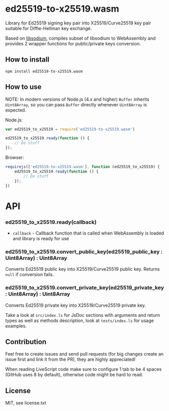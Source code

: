 # ed25519-to-x25519.wasm
Library for Ed25519 signing key pair into X25519/Curve25519 key pair suitable for Diffie-Hellman key exchange.

Based on [libsodium](https://github.com/jedisct1/libsodium), compiles subset of libsodium to WebAssembly and provides 2 wrapper functions for public/private keys conversion.

## How to install
```
npm install ed25519-to-x25519.wasm
```

## How to use
NOTE: In modern versions of Node.js (4.x and higher) `Buffer` inherits `Uint8Array`, so you can pass `Buffer` directly whenever `Uint8Array` is expected.

Node.js:
```javascript
var ed25519_to_x25519 = require('ed25519-to-x25519.wasm')

ed25519_to_x25519.ready(function () {
    // Do stuff
});
```
Browser:
```javascript
requirejs(['ed25519-to-x25519.wasm'], function (ed25519_to_x25519) {
    ed25519_to_x25519.ready(function () {
        // Do stuff
    });
})
```

# API
### ed25519_to_x25519.ready(callback)
* `callback` - Callback function that is called when WebAssembly is loaded and library is ready for use

### ed25519_to_x25519.convert_public_key(ed25519_public_key : Uint8Array) : Uint8Array
Converts Ed25519 public key into X25519/Curve25519 public key. Returns `null` if conversion fails.

### ed25519_to_x25519.convert_private_key(ed25519_private_key : Uint8Array) : Uint8Array
Converts Ed25519 private key into X25519/Curve25519 private key.

Take a look at `src/index.ls` for JsDoc sections with arguments and return types as well as methods description, look at `tests/index.ls` for usage examples.

## Contribution
Feel free to create issues and send pull requests (for big changes create an issue first and link it from the PR), they are highly appreciated!

When reading LiveScript code make sure to configure 1 tab to be 4 spaces (GitHub uses 8 by default), otherwise code might be hard to read.

## License
MIT, see license.txt
